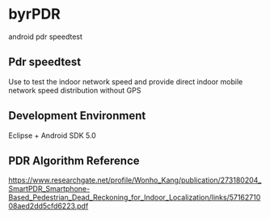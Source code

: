# byrPDR
android pdr speedtest
## Pdr speedtest
Use to test the indoor network speed and provide direct indoor mobilenetwork speed distribution without GPS
## Development Environment
Eclipse + Android SDK 5.0
## PDR Algorithm Reference
https://www.researchgate.net/profile/Wonho_Kang/publication/273180204_SmartPDR_Smartphone-Based_Pedestrian_Dead_Reckoning_for_Indoor_Localization/links/5716271008aed2dd5cfd6223.pdf


